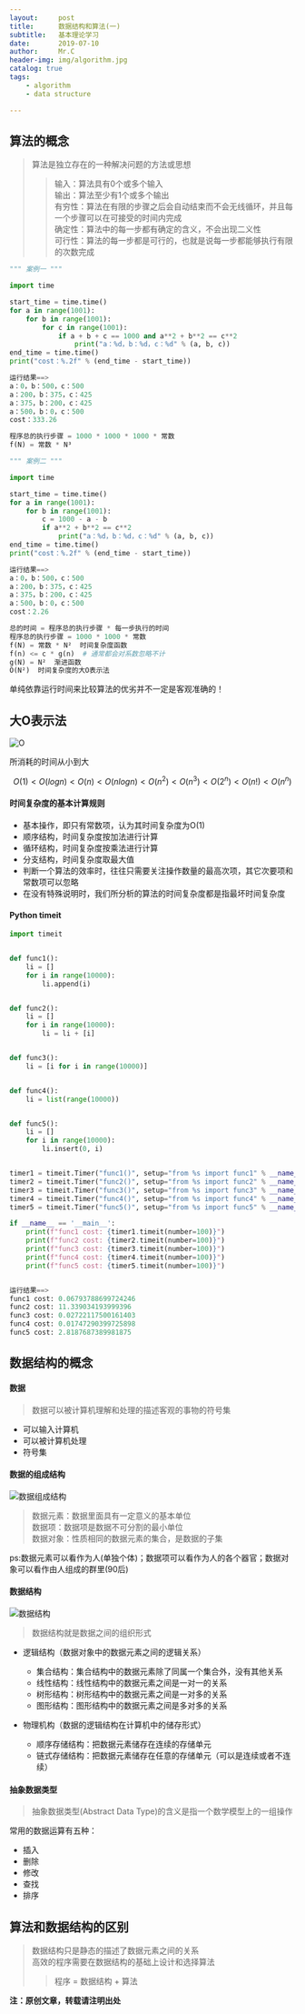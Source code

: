 ```yaml
---
layout:     post
title:      数据结构和算法(一)
subtitle:   基本理论学习
date:       2019-07-10
author:     Mr.C
header-img: img/algorithm.jpg
catalog: true
tags:
    - algorithm
    - data structure

---
```


## 算法的概念

> 算法是独立存在的一种解决问题的方法或思想
>> 输入：算法具有0个或多个输入 <br> 
输出：算法至少有1个或多个输出 <br> 
有穷性：算法在有限的步骤之后会自动结束而不会无线循环，并且每一个步骤可以在可接受的时间内完成 <br> 
确定性：算法中的每一步都有确定的含义，不会出现二义性 <br> 
可行性：算法的每一步都是可行的，也就是说每一步都能够执行有限的次数完成


~~~python
""" 案例一 """

import time

start_time = time.time()
for a in range(1001):
    for b in range(1001):
        for c in range(1001):
            if a + b + c == 1000 and a**2 + b**2 == c**2
                print("a：%d，b：%d，c：%d" % (a, b, c))
end_time = time.time()
print("cost：%.2f" % (end_time - start_time))

运行结果==>
a：0，b：500，c：500
a：200，b：375，c：425
a：375，b：200，c：425
a：500，b：0，c：500
cost：333.26

程序总的执行步骤 = 1000 * 1000 * 1000 * 常数
f(N) = 常数 * N³
~~~

~~~python
""" 案例二 """

import time

start_time = time.time()
for a in range(1001):
    for b in range(1001):
        c = 1000 - a - b
        if a**2 + b**2 == c**2
            print("a：%d，b：%d，c：%d" % (a, b, c))
end_time = time.time()
print("cost：%.2f" % (end_time - start_time))

运行结果==>
a：0，b：500，c：500
a：200，b：375，c：425
a：375，b：200，c：425
a：500，b：0，c：500
cost：2.26

总的时间 = 程序总的执行步骤 * 每一步执行的时间
程序总的执行步骤 = 1000 * 1000 * 常数
f(N) = 常数 * N²  时间复杂度函数
f(n) <= c * g(n)  # 通常都会对系数忽略不计
g(N) = N²  渐进函数
O(N²)  时间复杂度的大O表示法
~~~

单纯依靠运行时间来比较算法的优劣并不一定是客观准确的！

## 大O表示法

![O](http://www.c-blogs.cn/img/O.png)

所消耗的时间从小到大

```math
O(1) < O(logn) < O(n) < O(nlogn) < O(n^2) < O(n^3) < O(2^n) < O(n!) < O(n^n)
```

#### 时间复杂度的基本计算规则

- 基本操作，即只有常数项，认为其时间复杂度为O(1)
- 顺序结构，时间复杂度按加法进行计算
- 循环结构，时间复杂度按乘法进行计算
- 分支结构，时间复杂度取最大值
- 判断一个算法的效率时，往往只需要关注操作数量的最高次项，其它次要项和常数项可以忽略
- 在没有特殊说明时，我们所分析的算法的时间复杂度都是指最坏时间复杂度

#### Python timeit

~~~python
import timeit


def func1():
    li = []
    for i in range(10000):
        li.append(i)


def func2():
    li = []
    for i in range(10000):
        li = li + [i]


def func3():
    li = [i for i in range(10000)]


def func4():
    li = list(range(10000))


def func5():
    li = []
    for i in range(10000):
        li.insert(0, i)


timer1 = timeit.Timer("func1()", setup="from %s import func1" % __name__)
timer2 = timeit.Timer("func2()", setup="from %s import func2" % __name__)
timer3 = timeit.Timer("func3()", setup="from %s import func3" % __name__)
timer4 = timeit.Timer("func4()", setup="from %s import func4" % __name__)
timer5 = timeit.Timer("func5()", setup="from %s import func5" % __name__)

if __name__ == '__main__':
    print(f"func1 cost: {timer1.timeit(number=100)}")
    print(f"func2 cost: {timer2.timeit(number=100)}")
    print(f"func3 cost: {timer3.timeit(number=100)}")
    print(f"func4 cost: {timer4.timeit(number=100)}")
    print(f"func5 cost: {timer5.timeit(number=100)}")


运行结果==>
func1 cost: 0.06793788699724246
func2 cost: 11.339034193999396
func3 cost: 0.02722117500161403
func4 cost: 0.01747290399725898
func5 cost: 2.8187687389981875
~~~

## 数据结构的概念

#### 数据

> 数据可以被计算机理解和处理的描述客观的事物的符号集

- 可以输入计算机
- 可以被计算机处理
- 符号集

#### 数据的组成结构

![数据组成结构](http://www.c-blogs.cn/img/数据结构.png)

>数据元素：数据里面具有一定意义的基本单位 <br> 
数据项：数据项是数据不可分割的最小单位 <br> 
数据对象：性质相同的数据元素的集合，是数据的子集

ps:数据元素可以看作为人(单独个体)；数据项可以看作为人的各个器官；数据对象可以看作由人组成的群里(90后)

#### 数据结构

![数据结构](http://www.c-blogs.cn/img/数据结构1.png)

> 数据结构就是数据之间的组织形式

- 逻辑结构（数据对象中的数据元素之间的逻辑关系）
    - 集合结构：集合结构中的数据元素除了同属一个集合外，没有其他关系
    - 线性结构：线性结构中的数据元素之间是一对一的关系
    - 树形结构：树形结构中的数据元素之间是一对多的关系
    - 图形结构：图形结构中的数据元素之间是多对多的关系

- 物理机构（数据的逻辑结构在计算机中的储存形式）
    - 顺序存储结构：把数据元素储存在连续的存储单元
    - 链式存储结构：把数据元素储存在任意的存储单元（可以是连续或者不连续）

#### 抽象数据类型

> 抽象数据类型(Abstract Data Type)的含义是指一个数学模型上的一组操作

常用的数据运算有五种：

- 插入
- 删除
- 修改
- 查找
- 排序

## 算法和数据结构的区别

> 数据结构只是静态的描述了数据元素之间的关系 <br> 
高效的程序需要在数据结构的基础上设计和选择算法
>> 程序 = 数据结构 + 算法 <br> 



**注：原创文章，转载请注明出处**

